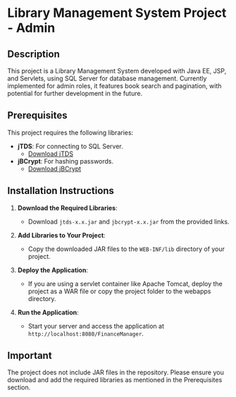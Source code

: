 # Library Management System Project - Admin

## Description

This project is a Library Management System developed with Java EE, JSP, and Servlets, using SQL Server for database management. Currently implemented for admin roles, it features book search and pagination, with potential for further development in the future.

## Prerequisites

This project requires the following libraries:

- **jTDS**: For connecting to SQL Server.
  - [Download jTDS](http://jtds.sourceforge.net/)
- **jBCrypt**: For hashing passwords.
  - [Download jBCrypt](https://github.com/jeremyh/jBCrypt)

## Installation Instructions

1. **Download the Required Libraries**:

   - Download `jtds-x.x.jar` and `jbcrypt-x.x.jar` from the provided links.

2. **Add Libraries to Your Project**:

   - Copy the downloaded JAR files to the `WEB-INF/lib` directory of your project.

3. **Deploy the Application**:

   - If you are using a servlet container like Apache Tomcat, deploy the project as a WAR file or copy the project folder to the webapps directory.

4. **Run the Application**:
   - Start your server and access the application at `http://localhost:8080/FinanceManager`.

## Important

The project does not include JAR files in the repository. Please ensure you download and add the required libraries as mentioned in the Prerequisites section.
